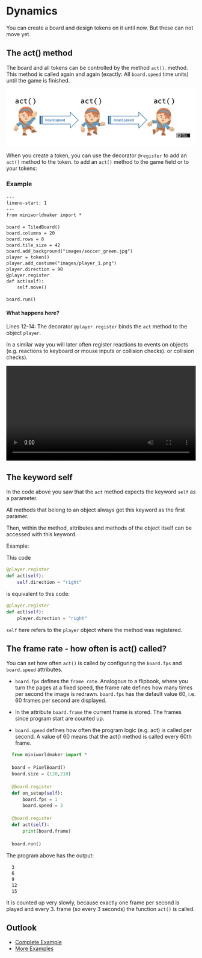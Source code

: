 # Dynamics

You can create a board and design tokens on it until now.
But these can not move yet.

## The act() method

The board and all tokens can be controlled by the method `act()`.
method. This method is called again and again (exactly: All
`board.speed` time units) until the game is finished.

![First Token](../_images/act.png)

When you create a token, you can use the decorator `@register` to add an `act()` method to the token.
to add an `act()` method to the game field or to your tokens:

### Example

``` {code-block} python
---
lineno-start: 1
---
from miniworldmaker import *

board = TiledBoard()
board.columns = 20
board.rows = 8
board.tile_size = 42
board.add_background("images/soccer_green.jpg")
player = token()
player.add_costume("images/player_1.png")
player.direction = 90
@player.register
def act(self):
    self.move()

board.run()
```

#### What happens here?

Lines 12-14: The decorator `@player.register` binds the `act` method
to the object `player`.

In a similar way you will later often register reactions to events on
objects (e.g. reactions to keyboard or mouse inputs or collision checks).
or collision checks).

 <video controls loop width=100%>
  <source src="../_static/moving_token.webm" type="video/webm">
  Your browser does not support the video tag.
</video>

## The keyword self

In the code above you saw that the ``act`` method expects the keyword ``self`` as a parameter.

All methods that belong to an object always get this keyword as the first paramer.

Then, within the method, attributes and methods of the object itself can be accessed with this keyword.

Example:

This code

``` python
@player.register
def act(self):
    self.direction = "right"
```

is equivalent to this code:

``` python
@player.register
def act(self):
    player.direction = "right"
```

`self` here refers to the `player` object where the method was registered.

## The frame rate - how often is act() called?


You can set how often `act()` is called by configuring the `board.fps` and `board.speed` attributes.

* `board.fps` defines the `frame rate`. Analogous to a flipbook, where you turn the pages at a fixed speed,
  the frame rate defines how many times per second the image is redrawn.
  `board.fps` has the default value 60, i.e. 60 frames per second are displayed.
  
* In the attribute `board.frame` the current frame is stored. The frames since program start are counted up.
  
* `board.speed` defines how often the program logic (e.g. act) is called per second.
  A value of 60 means that the act() method is called every 60th frame.


``` python
  from miniworldmaker import *

  board = PixelBoard()
  board.size = (120,210)

  @board.register
  def on_setup(self):
      board.fps = 1
      board.speed = 3
      
  @board.register
  def act(self):
      print(board.frame)

  board.run()
```

The program above has the output:

```
  3
  6
  9
  12
  15
```


It is counted up very slowly, because exactly one frame per second is played and every 3. frame
(so every 3 seconds) the function `act()` is called.



## Outlook

- [Complete
    Example](https://codeberg.org/a_siebel/miniworldmaker_cookbook/src/branch/main/tutorial/03%20-%20actions.py)
- [More
    Examples](https://codeberg.org/a_siebel/miniworldmaker_cookbook/src/branch/main/tests/2%20Movement)
